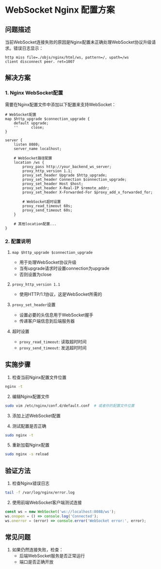 # WebSocket Nginx 配置方案

## 问题描述

当前WebSocket连接失败的原因是Nginx配置未正确处理WebSocket协议升级请求。错误日志显示：
```
http miss file=./objs/nginx/html/ws, pattern=/, upath=/ws
client disconnect peer. ret=1007
```

## 解决方案

### 1. Nginx WebSocket配置

需要在Nginx配置文件中添加以下配置来支持WebSocket：

```nginx
# WebSocket配置
map $http_upgrade $connection_upgrade {
    default upgrade;
    ''      close;
}

server {
    listen 8080;
    server_name localhost;

    # WebSocket路径配置
    location /ws {
        proxy_pass http://your_backend_ws_server;
        proxy_http_version 1.1;
        proxy_set_header Upgrade $http_upgrade;
        proxy_set_header Connection $connection_upgrade;
        proxy_set_header Host $host;
        proxy_set_header X-Real-IP $remote_addr;
        proxy_set_header X-Forwarded-For $proxy_add_x_forwarded_for;

        # WebSocket超时设置
        proxy_read_timeout 60s;
        proxy_send_timeout 60s;
    }

    # 其他location配置...
}
```

### 2. 配置说明

1. `map $http_upgrade $connection_upgrade`
   - 用于处理WebSocket协议升级
   - 当有upgrade请求时设置connection为upgrade
   - 否则设置为close

2. `proxy_http_version 1.1`
   - 使用HTTP/1.1协议，这是WebSocket所需的

3. `proxy_set_header`设置
   - 设置必要的头信息用于WebSocket握手
   - 传递客户端信息到后端服务器

4. 超时设置
   - `proxy_read_timeout`: 读取超时时间
   - `proxy_send_timeout`: 发送超时时间

## 实施步骤

1. 检查当前Nginx配置文件位置
```bash
nginx -t
```

2. 编辑Nginx配置文件
```bash
sudo vim /etc/nginx/conf.d/default.conf  # 或者你的配置文件位置
```

3. 添加上述WebSocket配置

4. 测试配置是否正确
```bash
sudo nginx -t
```

5. 重新加载Nginx配置
```bash
sudo nginx -s reload
```

## 验证方法

1. 检查Nginx错误日志
```bash
tail -f /var/log/nginx/error.log
```

2. 使用前端WebSocket客户端测试连接
```javascript
const ws = new WebSocket('ws://localhost:8088/ws');
ws.onopen = () => console.log('Connected');
ws.onerror = (error) => console.error('WebSocket error:', error);
```

## 常见问题

1. 如果仍然连接失败，检查：
   - 后端WebSocket服务是否正常运行
   - 端口是否正确开放
